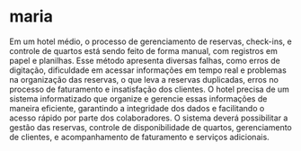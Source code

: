 # maria

Em um hotel médio, o processo de gerenciamento de reservas, check-ins, e controle de
quartos está sendo feito de forma manual, com registros em papel e planilhas. Esse
método apresenta diversas falhas, como erros de digitação, dificuldade em acessar
informações em tempo real e problemas na organização das reservas, o que leva a
reservas duplicadas, erros no processo de faturamento e insatisfação dos clientes.
O hotel precisa de um sistema informatizado que organize e gerencie essas informações
de maneira eficiente, garantindo a integridade dos dados e facilitando o acesso rápido
por parte dos colaboradores. O sistema deverá possibilitar a gestão das reservas,
controle de disponibilidade de quartos, gerenciamento de clientes, e acompanhamento
de faturamento e serviços adicionais.
